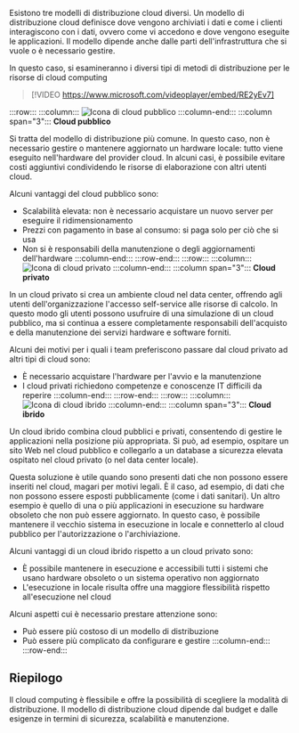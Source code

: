 Esistono tre modelli di distribuzione cloud diversi. Un modello di distribuzione cloud definisce dove vengono archiviati i dati e come i clienti interagiscono con i dati, ovvero come vi accedono e dove vengono eseguite le applicazioni. Il modello dipende anche dalle parti dell'infrastruttura che si vuole o è necessario gestire.

In questo caso, si esamineranno i diversi tipi di metodi di distribuzione per le risorse di cloud computing

> [!VIDEO https://www.microsoft.com/videoplayer/embed/RE2yEv7]

:::row:::
    :::column:::
        ![Icona di cloud pubblico](../media/4-public-cloud.png)
    :::column-end:::
    :::column span="3"::: **Cloud pubblico**

Si tratta del modello di distribuzione più comune. In questo caso, non è necessario gestire o mantenere aggiornato un hardware locale: tutto viene eseguito nell'hardware del provider cloud. In alcuni casi, è possibile evitare costi aggiuntivi condividendo le risorse di elaborazione con altri utenti cloud.

Alcuni vantaggi del cloud pubblico sono:

- Scalabilità elevata: non è necessario acquistare un nuovo server per eseguire il ridimensionamento
- Prezzi con pagamento in base al consumo: si paga solo per ciò che si usa
- Non si è responsabili della manutenzione o degli aggiornamenti dell'hardware :::column-end:::
  :::row-end:::
:::row:::
   :::column:::
        ![Icona di cloud privato](../media/4-private-cloud.png)
    :::column-end:::
    :::column span="3"::: **Cloud privato**

In un cloud privato si crea un ambiente cloud nel data center, offrendo agli utenti dell'organizzazione l'accesso self-service alle risorse di calcolo. In questo modo gli utenti possono usufruire di una simulazione di un cloud pubblico, ma si continua a essere completamente responsabili dell'acquisto e della manutenzione dei servizi hardware e software forniti.

Alcuni dei motivi per i quali i team preferiscono passare dal cloud privato ad altri tipi di cloud sono:

- È necessario acquistare l'hardware per l'avvio e la manutenzione
- I cloud privati richiedono competenze e conoscenze IT difficili da reperire
:::column-end:::
:::row-end:::
 :::row:::
    :::column:::
        ![Icona di cloud ibrido](../media/4-hybrid-cloud.png)
    :::column-end:::
    :::column span="3"::: **Cloud ibrido**

Un cloud ibrido combina cloud pubblici e privati, consentendo di gestire le applicazioni nella posizione più appropriata. Si può, ad esempio, ospitare un sito Web nel cloud pubblico e collegarlo a un database a sicurezza elevata ospitato nel cloud privato (o nel data center locale).

Questa soluzione è utile quando sono presenti dati che non possono essere inseriti nel cloud, magari per motivi legali. È il caso, ad esempio, di dati che non possono essere esposti pubblicamente (come i dati sanitari). Un altro esempio è quello di una o più applicazioni in esecuzione su hardware obsoleto che non può essere aggiornato. In questo caso, è possibile mantenere il vecchio sistema in esecuzione in locale e connetterlo al cloud pubblico per l'autorizzazione o l'archiviazione.

Alcuni vantaggi di un cloud ibrido rispetto a un cloud privato sono:

- È possibile mantenere in esecuzione e accessibili tutti i sistemi che usano hardware obsoleto o un sistema operativo non aggiornato
- L'esecuzione in locale risulta offre una maggiore flessibilità rispetto all'esecuzione nel cloud

Alcuni aspetti cui è necessario prestare attenzione sono:

- Può essere più costoso di un modello di distribuzione
- Può essere più complicato da configurare e gestire :::column-end:::
  :::row-end:::

## <a name="summary"></a>Riepilogo

Il cloud computing è flessibile e offre la possibilità di scegliere la modalità di distribuzione. Il modello di distribuzione cloud dipende dal budget e dalle esigenze in termini di sicurezza, scalabilità e manutenzione.